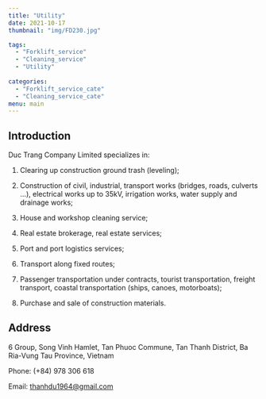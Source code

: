 ```yaml
---
title: "Utility"
date: 2021-10-17
thumbnail: "img/FD230.jpg"

tags:
  - "Forklift_service"
  - "Cleaning_service"
  - "Utility"
 
categories:
  - "Forklift_service_cate"
  - "Cleaning_service_cate"
menu: main
---
```


## Introduction

Duc Trang Company Limited specializes in:

1. Clearing up construction ground trash (leveling);

2. Construction of civil, industrial, transport works (bridges, roads, culverts ...), electrical works up to 35kV, irrigation works, water supply and drainage works;

3. House and workshop cleaning service;

4. Real estate brokerage, real estate services;

5. Port and port logistics services;

6. Transport along fixed routes;

7. Passenger transportation under contracts, tourist transportation, freight transport, coastal transportation (ships, canoes, motorboats);

8. Purchase and sale of construction materials.

## Address

6 Group, Song Vinh Hamlet, Tan Phuoc Commune, Tan Thanh District, Ba Ria-Vung Tau Province, Vietnam

Phone: (+84) 978 306 618

Email: thanhdu1964@gmail.com